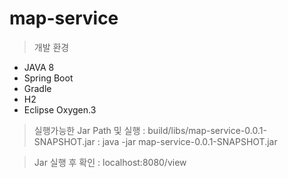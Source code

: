 map-service
=============
> 개발 환경
- JAVA 8
- Spring Boot
- Gradle
- H2
- Eclipse Oxygen.3

> 실행가능한 Jar Path 및 실행
: build/libs/map-service-0.0.1-SNAPSHOT.jar
: java -jar map-service-0.0.1-SNAPSHOT.jar

> Jar 실행 후 확인
: localhost:8080/view
